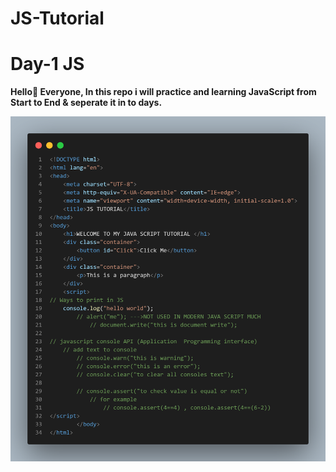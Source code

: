# JS-Tutorial
<html>
  <head>
    <title>Code Image Day-1 </title>
    </head>
  <body>
    <h1> Day-1 JS </h1>
    <p> <b> Hello👋 Everyone, In this repo i will practice and learning JavaScript from Start to End &amp; seperate it in to days.</b> </p>
    <img src="https://github.com/anushpathak09/JS-Tutorial/blob/main/JS%20tutorial%20(DAY-1).png">
    </body>
  </html>
 
